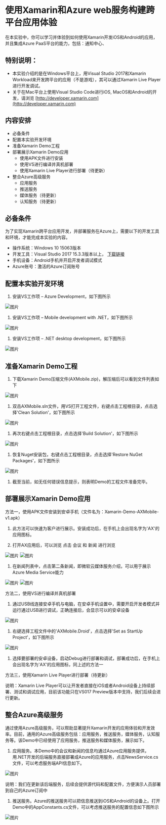 # 使用Xamarin和Azure web服务构建跨平台应用体验

在本实验中，你可以学习并体验到如何使用Xamarin开发iOS和Android的应用，并且集成Azure PaaS平台的能力，包括：通知中心、

## 特别说明：

- 本实验介绍的是在Windows平台上，用Visual Studio 2017和Xamarin Workload来开发跨平台的应用（不是游戏），其可以通过Xamarin Live Player进行开发调试。
- 关于在Mac平台上使用Visual Studio Code进行iOS, MacOS和Android的开发，请浏览 [http://developer.xamarin.com](http://developer.xamarin.com)



## 内容安排

- 必备条件
- 配置本实验开发环境
- 准备Xamarin Demo工程
- 部署展示Xamarin Demo应用
  - 使用APK文件进行安装
  - 使用VS进行编译并真机部署
  - 使用Xamarin Live Player进行部署（待更新）
- 整合Azure高级服务
  - 应用服务
  - 推送服务
  - 媒体服务（待更新）
  - 认知服务（待更新）

## 必备条件

为了实现Xamarin跨平台应用开发，并部署服务在Azure上，需要以下的开发工具和环境，才能完成本实验的内容。

- 操作系统：Windows 10 15063版本
- 开发工具：Visual Studio 2017 15.3.3版本以上， [下载链接](https://www.visualstudio.com/vs/preview/)
- 手机设备：Android手机并开启开发者调试模式
- Azure账号：激活的Azure订阅账号



## 配置本实验开发环境

1. 安装VS工作项 – Azure Development，如下图所示

![图片](/images/Customer-Facing-App/01.png)

1. 安装VS工作项 – Mobile development with .NET，如下图所示

![图片](/images/Customer-Facing-App/02.png)

1. 安装VS工作项 – .NET desktop development，如下图所示

![图片](/images/Customer-Facing-App/03.png)

## 准备Xamarin Demo工程

1. 下载Xamarin Demo压缩文件(AXMobile.zip)，解压缩后可以看到文件列表如下

![图片](/images/Customer-Facing-App/04.png)

1. 双击AXMobile.sln文件，用VS打开工程文件，右键点击工程根目录，点击选择&#39;Clean Solution&#39;，如下图所示

![图片](/images/Customer-Facing-App/05.png)

1. 再次右键点击工程根目录，点击选择&#39;Build Solution&#39;，如下图所示

![图片](/images/Customer-Facing-App/06.png)

1. 恢复Nuget安装包，右键点击工程根目录，点击选择&#39;Restore NuGet Packages&#39;，如下图所示

![图片](/images/Customer-Facing-App/07.png)

1. 截至当前，如无任何错误信息提示，则表明Demo的工程文件准备完毕。

## 部署展示Xamarin Demo应用

方法一，使用APK文件安装到安卓手机（文件名为：Xamarin-Demo-AXMobile-v1.apk）

1. 此方法可以快速为客户进行展示。安装成功后，在手机上会出现名字为&#39;AX&#39;的应用图标。

1. 打开AX应用后，可以浏览 点击 会议 和 新闻 进行浏览

![图片](/images/Customer-Facing-App/08.png) ![图片](/images/Customer-Facing-App/09.png)

1. 在新闻列表中，点击第二条新闻，即微软云媒体服务介绍，可以用于展示Azure Media Service能力

![图片](/images/Customer-Facing-App/10.png) ![图片](/images/Customer-Facing-App/11.png)

方法二，使用VS进行编译并真机部署

1. 通过USB线连接安卓手机与电脑，在安卓手机设置中，需要开启开发者模式并运行通过USB进行调试，正确连接后，会显示可以的安卓设备

![图片](/images/Customer-Facing-App/12.png)

1. 右键选择工程文件中的&#39;AXMobile.Droid&#39;，点击选择&#39;Set as StartUp Project&#39;，如下图所示

![图片](/images/Customer-Facing-App/13.png)

1. 选择要部署的安卓设备，启动Debug进行部署和调试，部署成功后，在手机上会出现名字为&#39;AX&#39;的应用图标，同上述的方法一

方法三，使用Xamarin Live Player进行部署（待更新）

说明：Xamarin Live Player可以让开发者直接在iOS或者Android设备上持续部署、测试和调试应用，目前该功能只在VS017 Preview版本中支持，我们后续会进行更新。



## 整合Azure高级服务

通过使用Azure高级服务，可以帮助显著提升Xamarin开发的应用体验和开发效率。目前，通用的Azure高级服务包括：应用服务，推送服务，媒体服务，认知服务等。该Demo中已经使用了应用服务，推送服务和媒体服务，展示如下。

1. 应用服务。本Demo中的会议和新闻的信息均通过Azure应用服务提供，用.NET开发的后端服务直接部署成Azure的应用服务，点击NewsService.cs文件，可以考虑服务端API信息如下。

![图片](/images/Customer-Facing-App/14.png)

说明：我们在更新该后端服务，后续会提供源代码和配置文件，方便演示人员部署到自己的Azure订阅中

1. 推送服务。Azure的推送服务可以把信息推送到iOS和Android的设备上。打开Demo中的AppConstants.cs文件，可以考虑推送服务的配置信息如下图所示

![图片](/images/Customer-Facing-App/15.png)